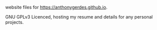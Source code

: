 website files for https://anthonygerdes.github.io.

GNU GPLv3 Licenced, hosting my resume and details for any personal projects.
